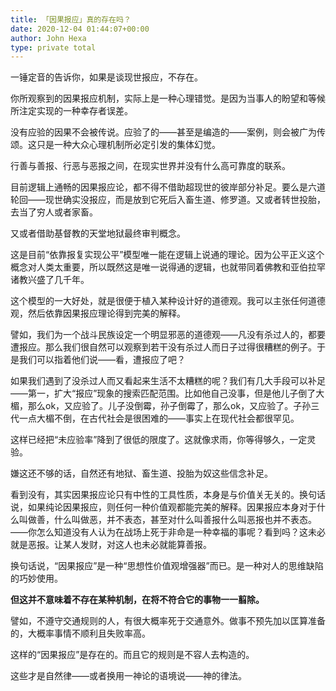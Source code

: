 ```yaml
---
title: 「因果报应」真的存在吗？
date: 2020-12-04 01:44:07+00:00
author: John Hexa
type: private total
---
```

一锤定音的告诉你，如果是谈现世报应，不存在。

你所观察到的因果报应机制，实际上是一种心理错觉。是因为当事人的盼望和等候所注定实现的一种幸存者误差。

没有应验的因果不会被传说。应验了的——甚至是编造的——案例，则会被广为传颂。这只是一种大众心理机制所必定引发的集体幻觉。

行善与善报、行恶与恶报之间，在现实世界并没有什么高可靠度的联系。

目前逻辑上通畅的因果报应论，都不得不借助超现世的彼岸部分补足。要么是六道轮回——现世确实没报应，而是放到它死后入畜生道、修罗道。又或者转世投胎，去当了穷人或者家畜。

又或者借助基督教的天堂地狱最终审判概念。

这是目前“依靠报复实现公平”模型唯一能在逻辑上说通的理论。因为公平正义这个概念对人类太重要，所以既然这是唯一说得通的逻辑，也就带同着佛教和亚伯拉罕诸教兴盛了几千年。

这个模型的一大好处，就是很便于植入某种设计好的道德观。我可以主张任何道德观，然后依靠因果报应理论得到完美的解释。

譬如，我们为一个战斗民族设定一个明显邪恶的道德观——凡没有杀过人的，都要遭报应。那么我们很自然可以观察到若干没有杀过人而日子过得很糟糕的例子。于是我们可以指着他们说——看，遭报应了吧？

如果我们遇到了没杀过人而又看起来生活不太糟糕的呢？我们有几大手段可以补足——第一，扩大“报应”现象的搜索匹配范围。比如他自己没事，但是他儿子倒了大楣，那么ok，又应验了。儿子没倒霉，孙子倒霉了，那么ok，又应验了。子孙三代一点大楣不倒，在古代社会是很困难的——事实上在现代社会都很罕见。

这样已经把“未应验率”降到了很低的限度了。这就像求雨，你等得够久，一定灵验。

嫌这还不够的话，自然还有地狱、畜生道、投胎为奴这些信念补足。

看到没有，其实因果报应论只有中性的工具性质，本身是与价值关无关的。换句话说，如果纯论因果报应，则任何一种价值观都能完美的解释。因果报应本身对于什么叫做善，什么叫做恶，并不表态，甚至对什么叫善报什么叫恶报也并不表态。——你怎么知道没有人认为在战场上死于非命是一种幸福的事呢？看到吗？这未必就是恶报。让某人发财，对这人也未必就能算善报。

换句话说，“因果报应”是一种“思想性价值观增强器”而已。是一种对人的思维缺陷的巧妙使用。

**但这并不意味着不存在某种机制，在将不符合它的事物一一翦除。**

譬如，不遵守交通规则的人，有很大概率死于交通意外。做事不预先加以匡算准备的，大概率事情不顺利且失败率高。

这样的“因果报应”是存在的。而且它的规则是不容人去构造的。

这些才是自然律——或者换用一神论的语境说——神的律法。


